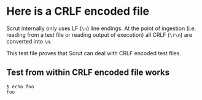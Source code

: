 # Here is a CRLF encoded file

Scrut internally only uses LF (`\n`) line endings. At the point of ingestion (i.e. reading from a test file or reading output of execution) all CRLF (`\r\n`) are converted into `\n`.

This test file proves that Scrut can deal with CRLF encoded test files.

## Test from within CRLF encoded file works

```scrut
$ echo foo
foo
```
